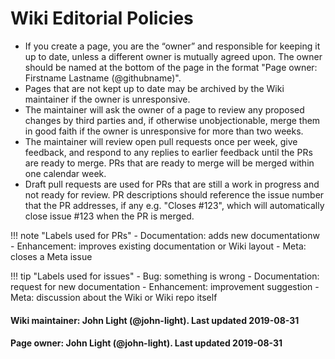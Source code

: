 # Wiki Editorial Policies

- If you create a page, you are the “owner” and responsible for keeping it up to date, unless a different owner is mutually agreed upon. The owner should be named at the bottom of the page in the format "Page owner: Firstname Lastname (@githubname)".
- Pages that are not kept up to date may be archived by the Wiki maintainer if the owner is unresponsive.
- The maintainer will ask the owner of a page to review any proposed changes by third parties and, if otherwise unobjectionable, merge them in good faith if the owner is unresponsive for more than two weeks.
- The maintainer will review open pull requests once per week, give feedback, and respond to any replies to earlier feedback until the PRs are ready to merge. PRs that are ready to merge will be merged within one calendar week.
- Draft pull requests are used for PRs that are still a work in progress and not ready for review. PR descriptions should reference the issue number that the PR addresses, if any e.g. "Closes #123", which will automatically close issue #123 when the PR is merged.

!!! note "Labels used for PRs"
      - Documentation: adds new documentationw
      - Enhancement: improves existing documentation or Wiki layout
      - Meta: closes a Meta issue

!!! tip "Labels used for issues"
      - Bug: something is wrong
      - Documentation: request for new documentation
      - Enhancement: improvement suggestion
      - Meta: discussion about the Wiki or Wiki repo itself

#### Wiki maintainer: John Light (@john-light). Last updated 2019-08-31

#### Page owner: John Light (@john-light). Last updated 2019-08-31
